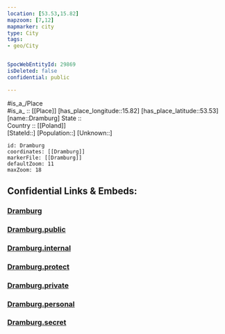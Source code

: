 ```yaml
---
location: [53.53,15.82] 
mapzoom: [7,12] 
mapmarker: city 
type: City
tags:
- geo/City


SpocWebEntityId: 29869
isDeleted: false
confidential: public

---
```

#is_a_/Place  
#is_a_ :: [[Place]] 
[has_place_longitude::15.82] 
[has_place_latitude::53.53] 
[name::Dramburg] 
State ::  
Country :: [[Poland]]  
[StateId::] 
[Population::] 
[Unknown::] 


```leaflet
id: Dramburg
coordinates: [[Dramburg]] 
markerFile: [[Dramburg]] 
defaultZoom: 11 
maxZoom: 18
```


## Confidential Links & Embeds: 

### [Dramburg](/_Standards/Earth/Continent/Europe/Europe~East/Poland/Provinces~Poland/West_Pomeranian/City/Dramburg.md) 

### [Dramburg.public](/_public/Earth/Continent/Europe/Europe~East/Poland/Provinces~Poland/West_Pomeranian/City/Dramburg.public.md) 

### [Dramburg.internal](/_internal/Earth/Continent/Europe/Europe~East/Poland/Provinces~Poland/West_Pomeranian/City/Dramburg.internal.md) 

### [Dramburg.protect](/_protect/Earth/Continent/Europe/Europe~East/Poland/Provinces~Poland/West_Pomeranian/City/Dramburg.protect.md) 

### [Dramburg.private](/_private/Earth/Continent/Europe/Europe~East/Poland/Provinces~Poland/West_Pomeranian/City/Dramburg.private.md) 

### [Dramburg.personal](/_personal/Earth/Continent/Europe/Europe~East/Poland/Provinces~Poland/West_Pomeranian/City/Dramburg.personal.md) 

### [Dramburg.secret](/_secret/Earth/Continent/Europe/Europe~East/Poland/Provinces~Poland/West_Pomeranian/City/Dramburg.secret.md)

